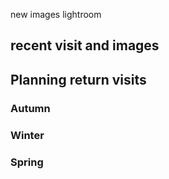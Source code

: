new images lightroom

## recent visit and images

## Planning return visits

### Autumn

### Winter

### Spring